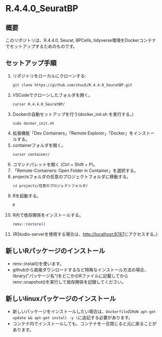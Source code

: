 # R.4.4.0_SeuratBP

## 概要
このリポジトリは、R.4.4.0, Seurat, BPCells, tidyverse環境をDockerコンテナでセットアップするためのものです。

## セットアップ手順

1. リポジトリをローカルにクローンする:
    ```bash
    git clone https://github.com/shuu5/R.4.4.0_SeuratBP.git
    ```
2. VSCodeでクローンしたフォルダを開く。
    ```bash
    cursor R.4.4.0_SeuratBP/
    ```
3. Dockerの自動セットアップを行う(docker_init.sh を実行する。)
    ```bash
    sudo docker_init.sh
    ```
4. 拡張機能「Dev Containers」「Remote Explorer」「Docker」をインストールする。
5. containerフォルダを開く。
    ```bash
    cursor container/
    ```
6. コマンドパレットを開く (Ctrl + Shift + P)。
7. 「Remote-Containers: Open Folder in Container」を選択する。
8. projectsフォルダの任意のプロジェクトフォルダに移動する。
    ```bash
    cd projects/任意のプロジェクトフォルダ/
    ```
9. Rを起動する。
    ```bash
    R
    ```
10. R内で依存関係をインストールする。
    ```R
    renv::restore()
    ```
11. (RStudio-serverを使用する場合は、[http://localhost:8787](http://localhost:8787)にアクセスする。)


## 新しいRパッケージのインストール

- renv::install()を使います。
- githubから直接ダウンロードするなど特殊なインストール方法の場合、library("パッケージ名")をどこかのRファイルに記載してからrenv::snapshot()を実行して依存関係を記録してください。

## 新しいlinuxパッケージのインストール

- 新しいパッケージをインストールしたい場合は、`Dockerfile`の`RUN apt-get update && apt-get install -y \`に追記する必要があります。
- コンテナ内でインストールしても、コンテナを一旦閉じると元に戻ることがあります。

